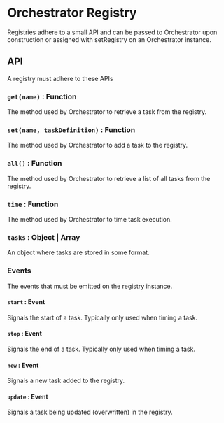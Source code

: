 # Orchestrator Registry

Registries adhere to a small API and can be passed to Orchestrator upon
construction or assigned with setRegistry on an Orchestrator instance.

## API

A registry must adhere to these APIs

### `get(name)` : Function

The method used by Orchestrator to retrieve a task from the registry.

### `set(name, taskDefinition)` : Function

The method used by Orchestrator to add a task to the registry.

### `all()` : Function

The method used by Orchestrator to retrieve a list of all tasks from the registry.

### `time` : Function

The method used by Orchestrator to time task execution.

### `tasks` : Object | Array

An object where tasks are stored in some format.

### Events

The events that must be emitted on the registry instance.

#### `start` : Event

Signals the start of a task. Typically only used when timing a task.

#### `stop` : Event

Signals the end of a task. Typically only used when timing a task.

#### `new` : Event

Signals a new task added to the registry.

#### `update` : Event

Signals a task being updated (overwritten) in the registry.
